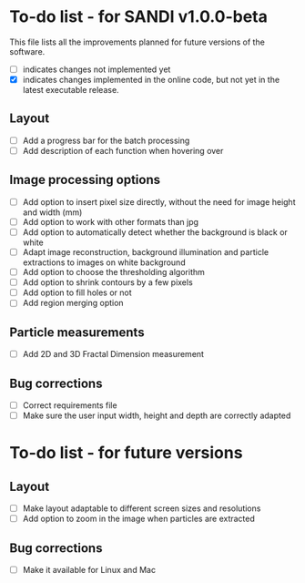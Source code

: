 # To-do list - for SANDI v1.0.0-beta

This file lists all the improvements planned for future versions of the software. 
- [ ] indicates changes not implemented yet
- [x] indicates changes implemented in the online code, but not yet in the latest executable release.

## Layout
- [ ] Add a progress bar for the batch processing
- [ ] Add description of each function when hovering over

## Image processing options
- [ ] Add option to insert pixel size directly, without the need for image height and width (mm)
- [ ] Add option to work with other formats than jpg
- [ ] Add option to automatically detect whether the background is black or white
- [ ] Adapt image reconstruction, background illumination and particle extractions to images on white background
- [ ] Add option to choose the thresholding algorithm
- [ ] Add option to shrink contours by a few pixels
- [ ] Add option to fill holes or not
- [ ] Add region merging option

## Particle measurements
- [ ] Add 2D and 3D Fractal Dimension measurement

## Bug corrections
- [ ] Correct requirements file
- [ ] Make sure the user input width, height and depth are correctly adapted

# To-do list - for future versions

## Layout
- [ ] Make layout adaptable to different screen sizes and resolutions
- [ ] Add option to zoom in the image when particles are extracted

## Bug corrections
- [ ] Make it available for Linux and Mac
